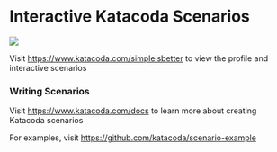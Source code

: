 # Interactive Katacoda Scenarios

[![](http://shields.katacoda.com/katacoda/simpleisbetter/count.svg)](https://www.katacoda.com/simpleisbetter "Get your profile on Katacoda.com")

Visit https://www.katacoda.com/simpleisbetter to view the profile and interactive scenarios

### Writing Scenarios
Visit https://www.katacoda.com/docs to learn more about creating Katacoda scenarios

For examples, visit https://github.com/katacoda/scenario-example

